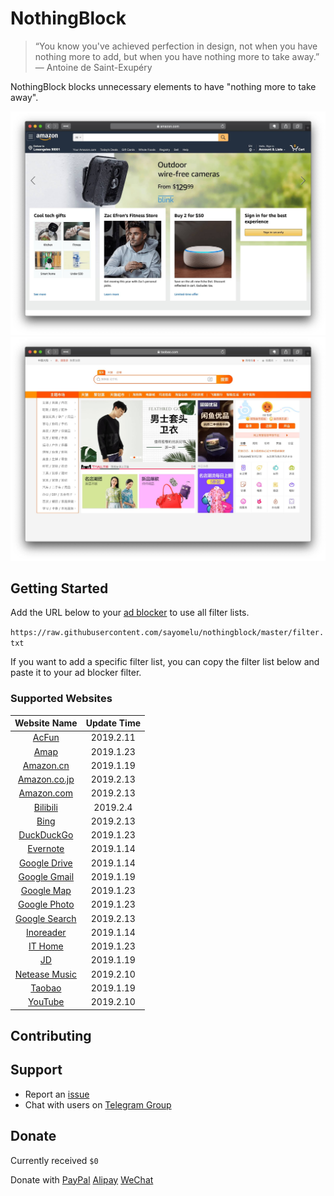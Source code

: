 # NothingBlock

> “You know you've achieved perfection in design, not when you have nothing more to add, but when you have nothing more to take away.” ― Antoine de Saint-Exupéry

NothingBlock blocks unnecessary elements to have "nothing more to take away".

![NothingBlock on Amazon.com](assets/nothingblock-on-amazon.com.jpg)
![NothingBlock on Taobao](assets/nothingblock-on-taobao.jpg)

## Getting Started

Add the URL below to your [ad blocker](https://bing.com/search?q=ad+blocker) to use all filter lists.

`https://raw.githubusercontent.com/sayomelu/nothingblock/master/filter.txt`

If you want to add a specific filter list, you can copy the filter list below and paste it to your ad blocker filter.

### Supported Websites

| **Website Name** | **Update Time** |
|:----------------:|:---------------:|
| [AcFun](filter/acfun.txt) | 2019.2.11 |
| [Amap](filter/amap.txt) | 2019.1.23 |
| [Amazon.cn](filter/amazon.cn.txt) | 2019.1.19 |
| [Amazon.co.jp](filter/amazon.co.jp.txt) | 2019.2.13 |
| [Amazon.com](filter/amazon.com.txt) | 2019.2.13 |
| [Bilibili](filter/bilibili.txt) | 2019.2.4 |
| [Bing](filter/bing.txt) | 2019.2.13 |
| [DuckDuckGo](filter/duckduckgo.txt) | 2019.1.23 |
| [Evernote](filter/evernote.txt) | 2019.1.14 |
| [Google Drive](filter/google-drive.txt) | 2019.1.14 |
| [Google Gmail](filter/google-gmail.txt) | 2019.1.19 |
| [Google Map](filter/google-map.txt) | 2019.1.23 |
| [Google Photo](filter/google-photo.txt) | 2019.1.23 |
| [Google Search](filter/google-search.txt) | 2019.2.13 |
| [Inoreader](filter/inoreader.txt) | 2019.1.14 |
| [IT Home](filter/it-home.txt) | 2019.1.23 |
| [JD](filter/jd.txt) | 2019.1.19 |
| [Netease Music](filter/netease-music.txt) | 2019.2.10 |
| [Taobao](filter/taobao.txt) | 2019.1.19 |
| [YouTube](filter/youtube.txt) | 2019.2.10 |

## Contributing

## Support

- Report an [issue](https://github.com/sayomelu/nothingblock/issues/new)
- Chat with users on [Telegram Group](https://t.me/nothingblock)

## Donate

Currently received `$0`

Donate with [PayPal](https://paypal.me/p49302) [Alipay](assets/donate-alipay.jpg) [WeChat](assets/donate-wechat.jpg)
